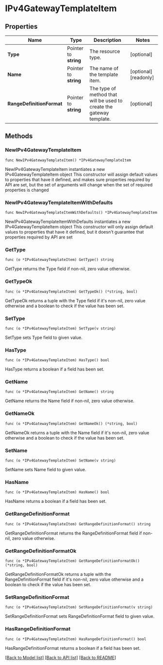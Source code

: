 # IPv4GatewayTemplateItem

## Properties

Name | Type | Description | Notes
------------ | ------------- | ------------- | -------------
**Type** | Pointer to **string** | The resource type. | [optional] 
**Name** | Pointer to **string** | The name of the template item. | [optional] [readonly] 
**RangeDefinitionFormat** | Pointer to **string** | The type of method that will be used to create the gateway template. | [optional] 

## Methods

### NewIPv4GatewayTemplateItem

`func NewIPv4GatewayTemplateItem() *IPv4GatewayTemplateItem`

NewIPv4GatewayTemplateItem instantiates a new IPv4GatewayTemplateItem object
This constructor will assign default values to properties that have it defined,
and makes sure properties required by API are set, but the set of arguments
will change when the set of required properties is changed

### NewIPv4GatewayTemplateItemWithDefaults

`func NewIPv4GatewayTemplateItemWithDefaults() *IPv4GatewayTemplateItem`

NewIPv4GatewayTemplateItemWithDefaults instantiates a new IPv4GatewayTemplateItem object
This constructor will only assign default values to properties that have it defined,
but it doesn't guarantee that properties required by API are set

### GetType

`func (o *IPv4GatewayTemplateItem) GetType() string`

GetType returns the Type field if non-nil, zero value otherwise.

### GetTypeOk

`func (o *IPv4GatewayTemplateItem) GetTypeOk() (*string, bool)`

GetTypeOk returns a tuple with the Type field if it's non-nil, zero value otherwise
and a boolean to check if the value has been set.

### SetType

`func (o *IPv4GatewayTemplateItem) SetType(v string)`

SetType sets Type field to given value.

### HasType

`func (o *IPv4GatewayTemplateItem) HasType() bool`

HasType returns a boolean if a field has been set.

### GetName

`func (o *IPv4GatewayTemplateItem) GetName() string`

GetName returns the Name field if non-nil, zero value otherwise.

### GetNameOk

`func (o *IPv4GatewayTemplateItem) GetNameOk() (*string, bool)`

GetNameOk returns a tuple with the Name field if it's non-nil, zero value otherwise
and a boolean to check if the value has been set.

### SetName

`func (o *IPv4GatewayTemplateItem) SetName(v string)`

SetName sets Name field to given value.

### HasName

`func (o *IPv4GatewayTemplateItem) HasName() bool`

HasName returns a boolean if a field has been set.

### GetRangeDefinitionFormat

`func (o *IPv4GatewayTemplateItem) GetRangeDefinitionFormat() string`

GetRangeDefinitionFormat returns the RangeDefinitionFormat field if non-nil, zero value otherwise.

### GetRangeDefinitionFormatOk

`func (o *IPv4GatewayTemplateItem) GetRangeDefinitionFormatOk() (*string, bool)`

GetRangeDefinitionFormatOk returns a tuple with the RangeDefinitionFormat field if it's non-nil, zero value otherwise
and a boolean to check if the value has been set.

### SetRangeDefinitionFormat

`func (o *IPv4GatewayTemplateItem) SetRangeDefinitionFormat(v string)`

SetRangeDefinitionFormat sets RangeDefinitionFormat field to given value.

### HasRangeDefinitionFormat

`func (o *IPv4GatewayTemplateItem) HasRangeDefinitionFormat() bool`

HasRangeDefinitionFormat returns a boolean if a field has been set.


[[Back to Model list]](../README.md#documentation-for-models) [[Back to API list]](../README.md#documentation-for-api-endpoints) [[Back to README]](../README.md)


